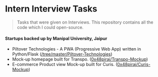 # Intern Interview Tasks

> Tasks that were given on Interviews. This repository contains all the code which I could open-source.

#### Startups backed up by Manipal University, Jaipur

* Piltover Technologies - A PWA (Progressive Web App) written in Python/Flask ([/tree/master/Piltover-Technologies](PiltoverTechnologies))
* Mock-up homepage built for Transpo. ([0x48piraj/Transpo-Mockup](Transpo))
* E-commerce Product view Mock-up built for Curis. ([0x48piraj/Curis-Mockup](Curis))